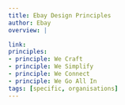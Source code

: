 ```yaml
---
title: Ebay Design Principles
author: Ebay
overview: |

link:
principles:
- principle: We Craft
- principle: We Simplify
- principle: We Connect
- principle: We Go All In
tags: [specific, organisations]
---
```


